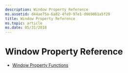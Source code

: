```yaml
---
description: Window Property Reference
ms.assetid: d44ae75a-6a82-4fe9-97e1-d669d61a5f29
title: Window Property Reference
ms.topic: article
ms.date: 05/31/2018
---
```


# Window Property Reference

-   [Window Property Functions](window-property-functions.md)

 

 




